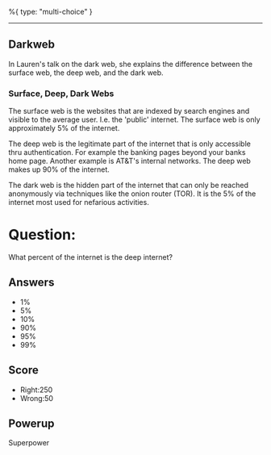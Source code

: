 %{
 type: "multi-choice"
}

---
## Darkweb

In Lauren's talk on the dark web,
she explains the difference between
the surface web, the deep web,
and the dark web.

### Surface, Deep, Dark Webs

The surface web is the websites
that are indexed by search engines
and visible to the average user.
I.e. the 'public' internet.
The surface web is only approximately
5% of the internet.

The deep web is the legitimate part of the internet
that is only accessible thru authentication.
For example the banking pages beyond your banks home page.
Another example is AT&T's internal networks.
The deep web makes up 90% of the internet.

The dark web is the hidden part of the internet
that can only be reached anonymously via techniques
like the onion router (TOR).
It is the 5% of the internet most used for nefarious
activities.

# Question:
What percent of the internet is the deep internet?

## Answers
- 1%
- 5%
- 10%
- 90%
- 95%
- 99%

## Score
- Right:250
- Wrong:50

## Powerup
Superpower
